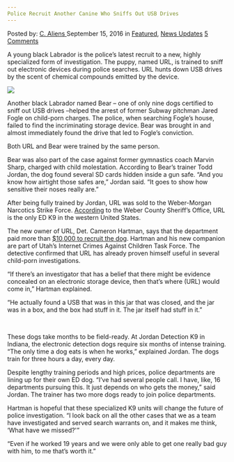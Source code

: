 ```yaml
---
Police Recruit Another Canine Who Sniffs Out USB Drives
---
```

<article class="post-listing post-15428 post type-post status-publish format-standard has-post-thumbnail hentry category-deepdot-news category-news-updates tag-canine tag-drives tag-police tag-recruit tag-sniffs tag-usb">
    <div class="post-inner">
    <p class="post-meta">
    <span>Posted by: <a href="https://www.deepdotweb.com/author/caliens/" title="">C. Aliens </a></span>
    <span>September 15, 2016</span>
    <span>in <a href="https://www.deepdotweb.com/category/deepdot-news/" rel="category tag">Featured</a>, <a href="https://www.deepdotweb.com/category/news-updates/" rel="category tag">News Updates</a></span>
    <span><a href="https://www.deepdotweb.com/2016/09/15/police-recruit-another-canine-sniffs-usb-drives/#comments">5 Comments</a></span>
    </p>
    <div class="clear"></div>
    <div class="entry">
    <p>A young black Labrador is the police’s latest recruit to a new, highly specialized form of investigation. The puppy, named URL, is trained to sniff out electronic devices during police searches. URL hunts down USB drives by the scent of chemical compounds emitted by the device.</p>
    <p><img class="wp-image-15429 aligncenter" src="https://www.deepdotweb.com/wp-content/uploads/2016/09/word-image-12.jpeg" srcset="https://www.deepdotweb.com/wp-content/uploads/2016/09/word-image-12.jpeg 780w, https://www.deepdotweb.com/wp-content/uploads/2016/09/word-image-12-300x157.jpeg 300w" sizes="(max-width: 780px) 100vw, 780px"/></p>
    <p>Another black Labrador named Bear – one of only nine dogs certified to sniff out USB drives –helped the arrest of former Subway pitchman Jared Fogle on child-porn charges. The police, when searching Fogle’s house, failed to find the incriminating storage device. Bear was brought in and almost immediately found the drive that led to Fogle’s conviction.</p>
    <p>Both URL and Bear were trained by the same person.</p>
    <p>Bear was also part of the case against former gymnastics coach Marvin Sharp, charged with child molestation. According to Bear’s trainer Todd Jordan, the dog found several SD cards hidden inside a gun safe. &#8220;And you know how airtight those safes are,&#8221; Jordan said. &#8220;It goes to show how sensitive their noses really are.&#8221;</p>
    <p>After being fully trained by Jordan, URL was sold to the Weber-Morgan Narcotics Strike Force. <a href="https://www.facebook.com/permalink.php?story_fbid=1215565491801095&amp;id=129135007110821">According</a> to the Weber County Sheriff’s Office, URL is the only ED K9 in the western United States.</p>
    <p>The new owner of URL, Det. Cameron Hartman, says that the department paid more than <a href="http://www.cnn.com/2016/09/05/us/police-dog-sniffs-out-flash-drives-in-porn-cases/index.html">$10,000 to recruit the dog</a>. Hartman and his new companion are part of Utah&#8217;s Internet Crimes Against Children Task Force. The detective confirmed that URL has already proven himself useful in several child-porn investigations.</p>
    <p>&#8220;If there&#8217;s an investigator that has a belief that there might be evidence concealed on an electronic storage device, then that&#8217;s where (URL) would come in,&#8221; Hartman explained.</p>
    <p>&#8220;He actually found a USB that was in this jar that was closed, and the jar was in a box, and the box had stuff in it. The jar itself had stuff in it.&#8221;</p>
    <p>&nbsp;</p>
    <p>These dogs take months to be field-ready. At Jordan Detection K9 in Indiana, the electronic detection dogs require six months of intense training. &#8220;The only time a dog eats is when he works,&#8221; explained Jordan. The dogs train for three hours a day, every day.</p>
    <p>Despite lengthy training periods and high prices, police departments are lining up for their own ED dog. &#8220;I&#8217;ve had several people call. I have, like, 16 departments pursuing this. It just depends on who gets the money,&#8221; said Jordan. The trainer has two more dogs ready to join police departments.</p>
    <p>Hartman is hopeful that these specialized K9 units will change the future of police investigation. &#8220;I look back on all the other cases that we as a team have investigated and served search warrants on, and it makes me think, &#8216;What have we missed?'&#8221;</p>
    <p>&#8220;Even if he worked 19 years and we were only able to get one really bad guy with him, to me that&#8217;s worth it.&#8221;</p>
    </div>
    <span style="display:none"><a href="https://www.deepdotweb.com/tag/canine/" rel="tag">canine</a> <a href="https://www.deepdotweb.com/tag/drives/" rel="tag">drives</a> <a href="https://www.deepdotweb.com/tag/police/" rel="tag">police</a> <a href="https://www.deepdotweb.com/tag/recruit/" rel="tag">recruit</a> <a href="https://www.deepdotweb.com/tag/sniffs/" rel="tag">sniffs</a> <a href="https://www.deepdotweb.com/tag/usb/" rel="tag">usb</a></span> <span style="display:none" class="updated">2016-09-15</span>
    <div style="display:none" class="vcard author" itemprop="author" itemscope itemtype="http://schema.org/Person"><strong class="fn" itemprop="name"><a href="https://www.deepdotweb.com/author/caliens/" title="Posts by C. Aliens" rel="author">C. Aliens</a></strong></div>
    </div>
</article>


